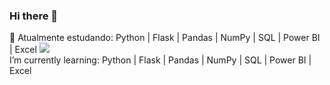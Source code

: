 ### Hi there 👋

🌱 Atualmente estudando: Python | Flask | Pandas | NumPy | SQL | Power BI | Excel 
<img src="https://skillicons.dev/icons?i=py,js,html,css,mysql,,arduino,raspberrypi,,bash,blender" />
<br>
       I’m currently learning: Python | Flask | Pandas | NumPy | SQL | Power BI | Excel
       
<!--
**PedroCarpe/PedroCarpe** is a ✨ _special_ ✨ repository because its `README.md` (this file) appears on your GitHub profile.
